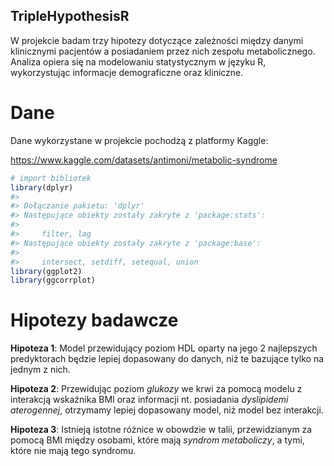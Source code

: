 
## TripleHypothesisR

W projekcie badam trzy hipotezy dotyczące zależności między danymi
klinicznymi pacjentów a posiadaniem przez nich zespołu metabolicznego.
Analiza opiera się na modelowaniu statystycznym w języku R,
wykorzystując informacje demograficzne oraz kliniczne.

# Dane

Dane wykorzystane w projekcie pochodzą z platformy Kaggle:

<https://www.kaggle.com/datasets/antimoni/metabolic-syndrome>

``` r
# import bibliotek
library(dplyr)
#> 
#> Dołączanie pakietu: 'dplyr'
#> Następujące obiekty zostały zakryte z 'package:stats':
#> 
#>     filter, lag
#> Następujące obiekty zostały zakryte z 'package:base':
#> 
#>     intersect, setdiff, setequal, union
library(ggplot2)
library(ggcorrplot)
```

# Hipotezy badawcze

**Hipoteza 1**: Model przewidujący poziom HDL oparty na jego 2
najlepszych predyktorach będzie lepiej dopasowany do danych, niż te
bazujące tylko na jednym z nich.

**Hipoteza 2**: Przewidując poziom *glukozy* we krwi za pomocą modelu z
interakcją wskaźnika BMI oraz informacji nt. posiadania *dyslipidemi
aterogennej*, otrzymamy lepiej dopasowany model, niż model bez
interakcji.

**Hipoteza 3**: Istnieją istotne różnice w obowdzie w talii,
przewidzianym za pomocą BMI między osobami, które mają *syndrom
metaboliczy*, a tymi, które nie mają tego syndromu.
